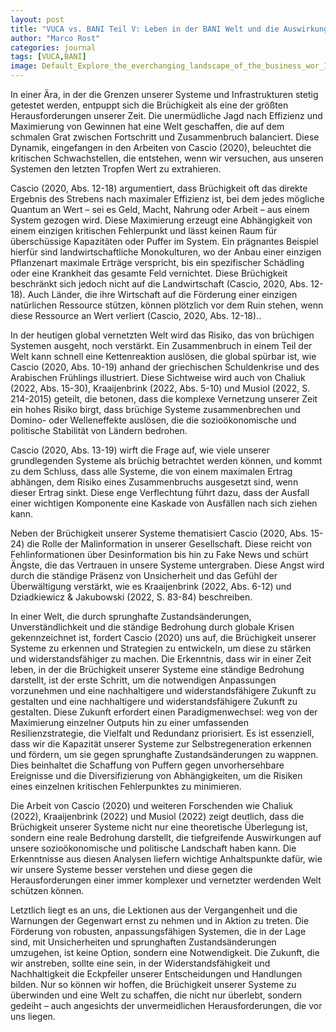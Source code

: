 ```yaml
---
layout: post
title: "VUCA vs. BANI Teil V: Leben in der BANI Welt und die Auswirkungen auf das Individuum"
author: "Marco Rost"
categories: journal
tags: [VUCA,BANI]
image: Default_Explore_the_everchanging_landscape_of_the_business_wor_1.jpg
---
```

In einer Ära, in der die Grenzen unserer Systeme und Infrastrukturen stetig getestet werden, entpuppt sich die Brüchigkeit als eine der größten Herausforderungen unserer Zeit. Die unermüdliche Jagd nach Effizienz und Maximierung von Gewinnen hat eine Welt geschaffen, die auf dem schmalen Grat zwischen Fortschritt und Zusammenbruch balanciert. Diese Dynamik, eingefangen in den Arbeiten von Cascio (2020), beleuchtet die kritischen Schwachstellen, die entstehen, wenn wir versuchen, aus unseren Systemen den letzten Tropfen Wert zu extrahieren.

Cascio (2020, Abs. 12-18) argumentiert, dass Brüchigkeit oft das direkte Ergebnis des Strebens nach maximaler Effizienz ist, bei dem jedes mögliche Quantum an Wert – sei es Geld, Macht, Nahrung oder Arbeit – aus einem System gezogen wird. Diese Maximierung erzeugt eine Abhängigkeit von einem einzigen kritischen Fehlerpunkt und lässt keinen Raum für überschüssige Kapazitäten oder Puffer im System. Ein prägnantes Beispiel hierfür sind landwirtschaftliche Monokulturen, wo der Anbau einer einzigen Pflanzenart maximale Erträge verspricht, bis ein spezifischer Schädling oder eine Krankheit das gesamte Feld vernichtet. Diese Brüchigkeit beschränkt sich jedoch nicht auf die Landwirtschaft (Cascio, 2020, Abs. 12-18). Auch Länder, die ihre Wirtschaft auf die Förderung einer einzigen natürlichen Ressource stützen, können plötzlich vor dem Ruin stehen, wenn diese Ressource an Wert verliert (Cascio, 2020, Abs. 12-18)..

In der heutigen global vernetzten Welt wird das Risiko, das von brüchigen Systemen ausgeht, noch verstärkt. Ein Zusammenbruch in einem Teil der Welt kann schnell eine Kettenreaktion auslösen, die global spürbar ist, wie Cascio (2020, Abs. 10-19) anhand der griechischen Schuldenkrise und des Arabischen Frühlings illustriert. Diese Sichtweise wird auch von Chaliuk (2022, Abs. 15-30), Kraaijenbrink (2022, Abs. 5-10) und Musiol (2022, S. 214-2015) geteilt, die betonen, dass die komplexe Vernetzung unserer Zeit ein hohes Risiko birgt, dass brüchige Systeme zusammenbrechen und Domino- oder Welleneffekte auslösen, die die sozioökonomische und politische Stabilität von Ländern bedrohen.

Cascio (2020, Abs. 13-19) wirft die Frage auf, wie viele unserer grundlegenden Systeme als brüchig betrachtet werden können, und kommt zu dem Schluss, dass alle Systeme, die von einem maximalen Ertrag abhängen, dem Risiko eines Zusammenbruchs ausgesetzt sind, wenn dieser Ertrag sinkt. Diese enge Verflechtung führt dazu, dass der Ausfall einer wichtigen Komponente eine Kaskade von Ausfällen nach sich ziehen kann.

Neben der Brüchigkeit unserer Systeme thematisiert Cascio (2020, Abs. 15-24) die Rolle der Malinformation in unserer Gesellschaft. Diese reicht von Fehlinformationen über Desinformation bis hin zu Fake News und schürt Ängste, die das Vertrauen in unsere Systeme untergraben. Diese Angst wird durch die ständige Präsenz von Unsicherheit und das Gefühl der Überwältigung verstärkt, wie es Kraaijenbrink (2022, Abs. 6-12) und Dziadkiewicz & Jakubowski (2022, S. 83-84) beschreiben.

In einer Welt, die durch sprunghafte Zustandsänderungen, Unverständlichkeit und die ständige Bedrohung durch globale Krisen gekennzeichnet ist, fordert Cascio (2020) uns auf, die Brüchigkeit unserer Systeme zu erkennen und Strategien zu entwickeln, um diese zu stärken und widerstandsfähiger zu machen. Die Erkenntnis, dass wir in einer Zeit leben, in der die Brüchigkeit unserer Systeme eine ständige Bedrohung darstellt, ist der erste Schritt, um die notwendigen Anpassungen vorzunehmen und eine nachhaltigere und widerstandsfähigere Zukunft zu gestalten und eine nachhaltigere und widerstandsfähigere Zukunft zu gestalten. Diese Zukunft erfordert einen Paradigmenwechsel: weg von der Maximierung einzelner Outputs hin zu einer umfassenden Resilienzstrategie, die Vielfalt und Redundanz priorisiert. Es ist essenziell, dass wir die Kapazität unserer Systeme zur Selbstregeneration erkennen und fördern, um sie gegen sprunghafte Zustandsänderungen zu wappnen. Dies beinhaltet die Schaffung von Puffern gegen unvorhersehbare Ereignisse und die Diversifizierung von Abhängigkeiten, um die Risiken eines einzelnen kritischen Fehlerpunktes zu minimieren.

Die Arbeit von Cascio (2020) und weiteren Forschenden wie Chaliuk (2022), Kraaijenbrink (2022) und Musiol (2022) zeigt deutlich, dass die Brüchigkeit unserer Systeme nicht nur eine theoretische Überlegung ist, sondern eine reale Bedrohung darstellt, die tiefgreifende Auswirkungen auf unsere sozioökonomische und politische Landschaft haben kann. Die Erkenntnisse aus diesen Analysen liefern wichtige Anhaltspunkte dafür, wie wir unsere Systeme besser verstehen und diese gegen die Herausforderungen einer immer komplexer und vernetzter werdenden Welt schützen können.

Letztlich liegt es an uns, die Lektionen aus der Vergangenheit und die Warnungen der Gegenwart ernst zu nehmen und in Aktion zu treten. Die Förderung von robusten, anpassungsfähigen Systemen, die in der Lage sind, mit Unsicherheiten und sprunghaften Zustandsänderungen umzugehen, ist keine Option, sondern eine Notwendigkeit. Die Zukunft, die wir anstreben, sollte eine sein, in der Widerstandsfähigkeit und Nachhaltigkeit die Eckpfeiler unserer Entscheidungen und Handlungen bilden. Nur so können wir hoffen, die Brüchigkeit unserer Systeme zu überwinden und eine Welt zu schaffen, die nicht nur überlebt, sondern gedeiht – auch angesichts der unvermeidlichen Herausforderungen, die vor uns liegen.




